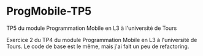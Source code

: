 # ProgMobile-TP5
TP5 du module Programmation Mobile en L3 à l'université de Tours

Exercice 2 du TP4 du module Programmation Mobile en L3 à l'université de Tours.
Le code de base est le même, mais j'ai fait un peu de refactoring.
